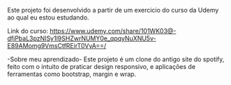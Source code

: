 

Este projeto foi desenvolvido a partir de um exercicio do curso da Udemy ao qual eu estou estudando.

Link do curso: https://www.udemy.com/share/101WK03@-dfjPbaL3pzNISy1l9SHZwrNUMY0e_qpqyNuXNU5v-E89AMomg9VmsCtfREirT0VyA==/

-Sobre meu aprendizado- Este projeto é um clone do antigo site do spotify, feito com o intuito de praticar design responsivo, e aplicações de ferramentas como bootstrap, margin e wrap.
